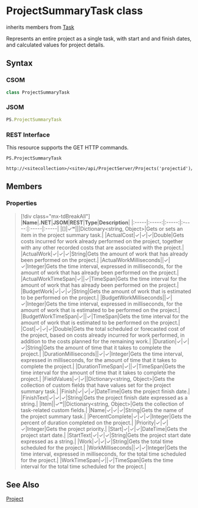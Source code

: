 [comment]: # (Name:ProjectSummaryTask)
[comment]: # (Name:Microsoft.ProjectServer.ProjectSummaryTask)
[comment]: # (Type:class)
[comment]: # (Status:Verified)

# <a name="name"></a>ProjectSummaryTask class

inherits members from [Task](Task.md)<br/>

<a name="description"></a>

Represents an entire project as a single task, with start and and finish dates, and 
calculated values for project details. 

## <a name="syntax"></a>Syntax

### CSOM

```cs
class ProjectSummaryTask 
```
### JSOM

```javascript
PS.ProjectSummaryTask
```

### REST Interface

This resource supports the GET HTTP commands.

```
PS.ProjectSummaryTask

http://<sitecollection>/<site>/api/ProjectServer/Projects('projectid')/ProjectSummaryTask
```

## <a name="members"></a>Members

### <a name="properties"></a>Properties
> [!div class="mx-tdBreakAll"]
|**Name**|**.NET**|**JSOM**|**REST**|**Type**|**Description**|
|:-----|:-----:|:-----:|:-----:|:-----|:-----|
|<a name="[]"></a>[]|&#x2713;&#x02B7;|||Dictionary&lt;string, Object&gt;|Gets or sets an item in the project summary task.|
|<a name="ActualCost"></a>ActualCost|&#x2713;|&#x2713;|&#x2713;|Double|Gets costs incurred for work already performed on the project, together with any other recorded costs that are associated with the project.|
|<a name="ActualWork"></a>ActualWork|&#x2713;|&#x2713;|&#x2713;|String|Gets the amount of work that has already been performed on the project.|
|<a name="ActualWorkMilliseconds"></a>ActualWorkMilliseconds||&#x2713;|&#x2713;|Integer|Gets the time interval, expressed in milliseconds, for the amount of work that has already been performed on the project.|
|<a name="ActualWorkTimeSpan"></a>ActualWorkTimeSpan|&#x2713;||&#x2713;|TimeSpan|Gets the time interval for the amount of work that has already been performed on the project.|
|<a name="BudgetWork"></a>BudgetWork|&#x2713;|&#x2713;|&#x2713;|String|Gets the amount of work that is estimated to be performed on the project.|
|<a name="BudgetWorkMilliseconds"></a>BudgetWorkMilliseconds||&#x2713;|&#x2713;|Integer|Gets the time interval, expressed in milliseconds, for the amount of work that is estimated to be performed on the project.|
|<a name="BudgetWorkTimeSpan"></a>BudgetWorkTimeSpan|&#x2713;||&#x2713;|TimeSpan|Gets the time interval for the amount of work that is estimated to be performed on the project.|
|<a name="Cost"></a>Cost|&#x2713;|&#x2713;|&#x2713;|Double|Gets the total scheduled or forecasted cost of the project, based on costs already incurred for work performed, in addition to the costs planned for the remaining work.|
|<a name="Duration"></a>Duration|&#x2713;|&#x2713;|&#x2713;|String|Gets the amount of time that it takes to complete the project.|
|<a name="DurationMilliseconds"></a>DurationMilliseconds||&#x2713;|&#x2713;|Integer|Gets the time interval, expressed in milliseconds, for the amount of time that it takes to complete the project.|
|<a name="DurationTimeSpan"></a>DurationTimeSpan|&#x2713;||&#x2713;|TimeSpan|Gets the time interval for the amount of time that it takes to complete the project.|
|<a name="FieldValues"></a>FieldValues|&#x2713;|&#x2713;||Dictionary&lt;string, Object&gt;|Gets the collection of custom fields that have values set for the project summary task.|
|<a name="Finish"></a>Finish|&#x2713;|&#x2713;|&#x2713;|DateTime|Gets the project finish date.|
|<a name="FinishText"></a>FinishText|&#x2713;|&#x2713;|&#x2713;|String|Gets the project finish date expressed as a string.|
|<a name="Item"></a>Item||&#x2713;&#x02B7;||Dictionary&lt;string, Object&gt;|Gets the collection of task-related custom fields.|
|<a name="Name"></a>Name|&#x2713;|&#x2713;|&#x2713;|String|Gets the name of the project summary task.|
|<a name="PercentComplete"></a>PercentComplete|&#x2713;|&#x2713;|&#x2713;|Integer|Gets the percent of duration completed on the project.|
|<a name="Priority"></a>Priority|&#x2713;|&#x2713;|&#x2713;|Integer|Gets the project priority.|
|<a name="Start"></a>Start|&#x2713;|&#x2713;|&#x2713;|DateTime|Gets the project start date.|
|<a name="StartText"></a>StartText|&#x2713;|&#x2713;|&#x2713;|String|Gets the project start date expressed as a string.|
|<a name="Work"></a>Work|&#x2713;|&#x2713;|&#x2713;|String|Gets the total time scheduled for the project.|
|<a name="WorkMilliseconds"></a>WorkMilliseconds||&#x2713;|&#x2713;|Integer|Gets the time interval, expressed in milliseconds, for the total time scheduled for the project.|
|<a name="WorkTimeSpan"></a>WorkTimeSpan|&#x2713;||&#x2713;|TimeSpan|Gets the time interval for the total time scheduled for the project.|

## <a name="seeAlso"></a>See Also

[Project](Project.md)<br/>
